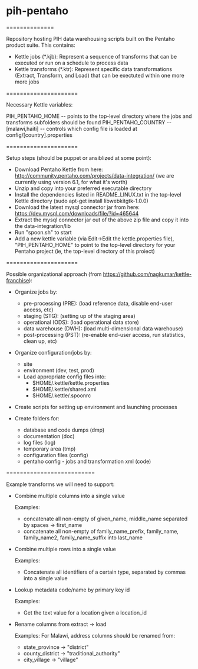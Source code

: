 # pih-pentaho
==============

Repository hosting PIH data warehousing scripts built on the Pentaho product suite.  This contains:

* Kettle jobs (*.kjb):  Represent a sequence of transforms that can be executed or run on a schedule to process data
* Kettle transforms (*.ktr):  Represent specific data transformations (Extract, Transform, and Load) that can be exectuted within one more more jobs

=====================

Necessary Kettle variables:

PIH_PENTAHO_HOME  -- points to the top-level directory where the jobs and transforms subfolders should be found
PIH_PENTAHO_COUNTRY  -- [malawi,haiti] -- controls which config file is loaded at config/[country].properties

=====================

Setup steps (should be puppet or ansiblized at some point):

* Download Pentaho Kettle from here: http://community.pentaho.com/projects/data-integration/  (we are currently using version 6.1, for what it's worth)
* Unzip and copy into your preferred executable directory
* Install the dependencies listed in README_LINUX.txt in the top-level Kettle directory (sudo apt-get install libwebkitgtk-1.0.0)
* Download the latest mysql connector jar from here: https://dev.mysql.com/downloads/file/?id=465644
* Extract the mysql connector jar out of the above zip file and copy it into the data-integration/lib
* Run "spoon.sh" to start
* Add a new kettle variable (via Edit->Edit the kettle.properties file), "PIH_PENTAHO_HOME" to point to the top-level directory for your Pentaho project (ie, the top-level directory of this proiect)


=====================

Possible organizational approach (from https://github.com/nagkumar/kettle-franchise):


* Organize jobs by:
  * pre-processing (PRE): (load reference data, disable end-user access, etc)
  * staging (STG):  (setting up of the staging area)
  * operational (ODS):  (load operational data store)
  * data warehouse (DWH):  (load multi-dimensional data warehouse)
  * post-processing (PST):  (re-enable end-user access, run statistics, clean up, etc)

* Organize configuration/jobs by:
  * site
  * environment (dev, test, prod)
  * Load appropriate config files into:
    * $HOME/.kettle/kettle.properties
    * $HOME/.kettle/shared.xml
    * $HOME/.kettle/.spoonrc
  
* Create scripts for setting up environment and launching processes

* Create folders for:
  * database and code dumps (dmp)
  * documentation (doc)
  * log files (log)
  * temporary area (tmp)
  * configuration files (config)
  * pentaho config - jobs and transformation xml (code)
 

==========================

Example transforms we will need to support:

* Combine multiple columns into a single value

  Examples:
     - concatenate all non-empty of given_name, middle_name separated by spaces -> first_name
     - concatenate all non-empty of family_name_prefix, family_name, family_name2, family_name_suffix into last_name

* Combine multiple rows into a single value

  Examples:
     - Concatenate all identifiers of a certain type, separated by commas into a single value

* Lookup metadata code/name by primary key id

  Examples:
     - Get the text value for a location given a location_id

* Rename columns from extract -> load

  Examples: For Malawi, address columns should be renamed from:
     - state_province -> "district"
     - county_district -> "traditional_authority"
     - city_village -> "village"

